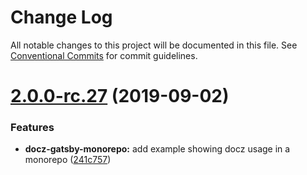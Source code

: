 # Change Log

All notable changes to this project will be documented in this file.
See [Conventional Commits](https://conventionalcommits.org) for commit guidelines.

# [2.0.0-rc.27](https://github.com/pedronauck/docz/compare/v2.0.0-rc.1...v2.0.0-rc.27) (2019-09-02)


### Features

* **docz-gatsby-monorepo:** add example showing docz usage in a monorepo ([241c757](https://github.com/pedronauck/docz/commit/241c757))
